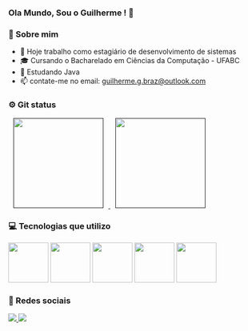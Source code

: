 ### Ola Mundo, Sou o Guilherme ! 👋

### 👤 Sobre mim
- 🔭 Hoje trabalho como estagiário de desenvolvimento de sistemas
- 🎓 Cursando o Bacharelado em Ciências da Computação - UFABC
- 🌱 Estudando Java
- 📫 contate-me no email: guilherme.g.braz@outlook.com

<div id="git_status">
 <h3> ⚙️ Git status</h3>

  <a href=""  >
    <img height="180em" hspace="10px" src="https://github-readme-stats.vercel.app/api?username=guilhermegbraz&show_icons=true&count_private=true&theme=radical"/> 
  </a>
  
  <a href="" >
    <img height="180em" hspace="10px" src="https://github-readme-stats.vercel.app/api/top-langs/?username=guilhermegbraz&show_icons=true&count_private=true&theme=radical"/> 
  </a>
</div>

<div id="tecnologias">
 <h3>💻 Tecnologias que utilizo</h3>
 <img height="80em" src="https://cdn.jsdelivr.net/gh/devicons/devicon/icons/java/java-original-wordmark.svg" />
 <img height="80em" src="https://cdn.jsdelivr.net/gh/devicons/devicon/icons/python/python-original-wordmark.svg" />
 <img height="80em" src="https://cdn.jsdelivr.net/gh/devicons/devicon/icons/html5/html5-plain-wordmark.svg" />
 <img height="80em" src="https://cdn.jsdelivr.net/gh/devicons/devicon/icons/css3/css3-original.svg" />
 <img height="80em" src="https://cdn.jsdelivr.net/gh/devicons/devicon/icons/mysql/mysql-original-wordmark.svg" />
 </div>        
 
<div id="social">
<h3>👥 Redes sociais</h3>
<a href="https://www.linkedin.com/in/guilherme-gon%C3%A7alves-braz/"> 
  <image src="https://img.shields.io/badge/LinkedIn-0077B5?style=for-the-badge&logo=linkedin&logoColor=white"/>
 </a>
 <a href="https://www.instagram.com/__guibrz/"> 
  <image src="https://img.shields.io/badge/Instagram-E4405F?style=for-the-badge&logo=instagram&logoColor=white"/>
 </a>
 
 </div> 
